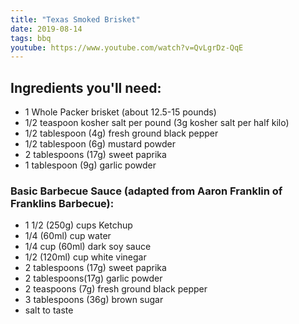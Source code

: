 ```yaml
---
title: "Texas Smoked Brisket"
date: 2019-08-14
tags: bbq
youtube: https://www.youtube.com/watch?v=QvLgrDz-QqE
---
```


## Ingredients you'll need:

- 1 Whole Packer brisket (about 12.5-15 pounds)
- 1/2 teaspoon kosher salt per pound (3g kosher salt per half kilo)
- 1/2 tablespoon (4g) fresh ground black pepper
- 1/2 tablespoon (6g) mustard powder
- 2 tablespoons (17g) sweet paprika
- 1 tablespoon (9g) garlic powder

### Basic Barbecue Sauce (adapted from Aaron Franklin of Franklins Barbecue):

- 1 1/2 (250g) cups Ketchup 
- 1/4 (60ml) cup water
- 1/4 cup (60ml) dark soy sauce
- 1/2 (120ml) cup white vinegar
- 2 tablespoons (17g) sweet paprika
- 2 tablespoons(17g)  garlic powder
- 2 teaspoons (7g) fresh ground black pepper
- 3 tablespoons (36g) brown sugar
- salt to taste
